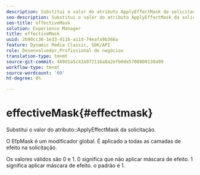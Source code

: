 ```yaml
---
description: Substitui o valor do atributo ApplyEffectMask da solicitação.
seo-description: Substitui o valor do atributo ApplyEffectMask da solicitação.
seo-title: effectiveMask
solution: Experience Manager
title: effectiveMask
uuid: 2b90cc36-1e33-4116-a11d-74eafa9b366a
feature: Dynamic Media Classic, SDK/API
role: Desenvolvedor,Profissional de negócios
translation-type: tm+mt
source-git-commit: 469d1a5c43a972116a8a2efb0de5708800130a99
workflow-type: tm+mt
source-wordcount: '69'
ht-degree: 0%

---
```



# effectiveMask{#effectmask}

Substitui o valor do atributo::ApplyEffectMask da solicitação.

O EfpMask é um modificador global. É aplicado a todas as camadas de efeito na solicitação.

Os valores válidos são 0 e 1. 0 significa que não aplicar máscara de efeito. 1 significa aplicar máscara de efeito. o padrão é 1.
